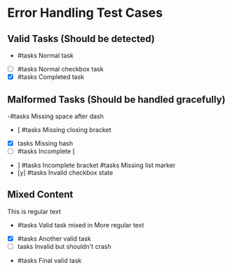 # Error Handling Test Cases

## Valid Tasks (Should be detected)
- #tasks Normal task
- [ ] #tasks Normal checkbox task
- [x] #tasks Completed task

## Malformed Tasks (Should be handled gracefully)
-#tasks Missing space after dash
- [ #tasks Missing closing bracket
- [x] tasks Missing hash
- [ ] #tasks Incomplete [
- ] #tasks Incomplete bracket
#tasks Missing list marker
- [y] #tasks Invalid checkbox state

## Mixed Content
This is regular text
- #tasks Valid task mixed in
More regular text
- [x] #tasks Another valid task
- [ ] tasks Invalid but shouldn't crash
- #tasks Final valid task
